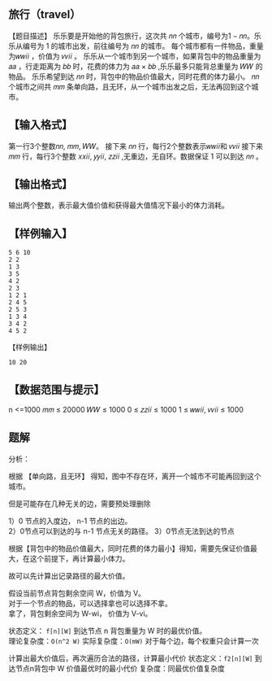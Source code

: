 ## 旅行（travel） 

【题目描述】
乐乐要是开始他的背包旅行，这次共 𝑛𝑛 个城市，编号为1 ∼ 𝑛𝑛。乐乐从编号为 1 的城市出发，前往编号为 𝑛𝑛 的城市。
每个城市都有一件物品，重量为𝑤𝑤𝑖𝑖 ，价值为 𝑣𝑣𝑖𝑖 。
乐乐从一个城市到另一个城市，如果背包中的物品重量为 𝑎𝑎 ，行走距离为 𝑏𝑏 时，花费的体力为 𝑎𝑎 × 𝑏𝑏 ,乐乐最多只能背总重量为 𝑊𝑊 的物品。
乐乐希望到达 𝑛𝑛 时，背包中的物品价值最大，同时花费的体力最小。 
𝑛𝑛 个城市之间共 𝑚𝑚 条单向路，且无环，从一个城市出发之后，无法再回到这个城市。


## 【输入格式】


第一行3个整数𝑛𝑛, 𝑚𝑚, 𝑊𝑊。
接下来 𝑛𝑛 行，每行2个整数表示𝑤𝑤𝑖𝑖和 𝑣𝑣𝑖𝑖
接下来 𝑚𝑚 行，每行3个整数 𝑥𝑥𝑖𝑖, 𝑦𝑦𝑖𝑖, 𝑧𝑧𝑖𝑖 ,无重边，无自环。数据保证 1 可以到达 𝑛𝑛 。


## 【输出格式】

输出两个整数，表示最大值价值和获得最大值情况下最小的体力消耗。


## 【样例输入】


```
5 6 10
2 2
1 3
3 5
4 2
2 3
1 2 1
2 4 5
2 5 3
1 3 4
3 4 2
4 5 2
```

【样例输出】


```
10 20
```

## 【数据范围与提示】 

n <=1000
𝑚𝑚 ≤ 20000
𝑊𝑊 ≤ 1000
0 ≤ 𝑧𝑧𝑖𝑖 ≤ 1000
1 ≤ 𝑤𝑤𝑖𝑖, 𝑣𝑣𝑖𝑖 ≤ 1000


## 题解  


分析：  

根据 【单向路，且无环】 得知，图中不存在环，离开一个城市不可能再回到这个城市。 

但是可能存在几种无关的边，需要预处理删除

1）0 节点的入度边， n-1 节点的出边。  
2）0节点可以到达的与 n-1 节点无关的路径。
3）0节点无法到达的节点


根据【背包中的物品价值最大，同时花费的体力最小】得知，需要先保证价值最大，在这个前提下，再计算最小体力。 


故可以先计算出记录路径的最大价值。  


假设当前节点背包剩余空间 W，价值为 V。  
对于一个节点的物品，可以选择拿也可以选择不拿。  
拿了，背包剩余空间为 W-wi， 价值为 V-vi。  


状态定义： `f[n][W]` 到达节点 n 背包重量为 W 时的最优价值。  
理论复杂度：`O(n^2 W)` 
实际复杂度：`O(mW)` 对于每个边，每个权重只会计算一次 
 


计算出最大价值后，再次遍历合法的路径，计算最小代价
状态定义：`f2[n][W]` 到达节点n背包中 W 价值最优时的最小代价
复杂度：同最优价值复杂度 








